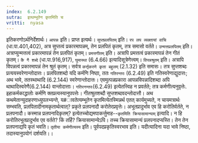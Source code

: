```yaml
---
index:  6.2.149
sutra:  इत्थम्भूतेन कृतमिति च
vritti:  nyasa
---
```


इतिकरणोऽर्थनिर्देशार्थः। `आपन्नः` इति। प्राप्त इत्यर्थः। `सुप्तप्रलपितम्` इति। `रप लप व्यक्तायां वाचि` (धा.पा.401,402), अत्र सुप्तत्वं प्रकारमापन्नम्, तेन प्रलपितं कृतम्, तत्र समासो वर्तते। `उन्मत्तप्रलपितम्` इति। अत्राप्युन्मत्तत्वं प्रकारमापन्नं तेन प्रलपितं कृतम्। `प्रमत्तगीतम्` इति। अत्रापि प्रमत्तत्वं प्रकारमापन्नं तेन गीतं कृतम्। `कै गै शब्दे` (धा.पा.916,917), `घुमास्था` (6.4.66) इत्यादिसूत्रेणेत्त्वम्। `विपन्नश्रुतम्` इति। अत्रापि विपन्नत्वं प्रकारमापन्नं तेन श्रुतं कृतम्। सर्वत्र `कर्त्तृकरणे कृता बहुलम्` (2.1.32) इति समासः। तत्र सुप्तशब्दः प्रत्ययस्वरेणान्तोदात्तः। प्रलपितशब्दो यदि कर्मणि निष्ठा, ततः `गतिरन्तरः` (6.2.49) इति गतिस्वरेणाद्युदात्तः; अथ भावे, ततस्थाथादि (6.2.144) स्वरेणान्तोदात्तः। एवमुत्पन्नप्रकारा आपन्नविपन्नादिशब्दा अपि थाथादिस्वरेणै(6.2.144) वान्तोदात्ताः। `गतिरनन्तरः`(6.2.49) इत्येतत्त्विह न प्रवर्तते; तत्र कर्मणीत्यनुवृत्तेः. इहाकर्मकाद्धातोः कर्मणि क्तप्रत्यस्यानुपपत्तेः। गीतश्रुतशब्दौ सुप्तशब्दवदन्तोदात्तौ। अथ कथमेतान्युदाहरणाध्युपलभ्यन्ते, य#ावतेत्यम्भूतेन कृतमित्येतस्मिन्नर्थ एतत् कार्यमुच्यते, न चायमत्रार्थः सम्भवति, प्रलपितादीनामकृतार्थत्वात्? प्रकृते प्रलपनादौ करोतेरप्रवृत्तेः। अभूतप्रादुर्भाव एव हि करोतिर्वर्तते, न प्रलपनादौ।
कस्मान्न प्रलपनादिकृतम्? इत्येतच्चोद्यमपाकर्त्तुमाह--`कृतमिति क्रियासामान्याम्` इत्यादि। न हि करोतिरभूतप्रादुर्भाव एव वर्तते? किं तर्हि? क्रियासामान्येऽपि। तच्च क्रियासामान्यं प्रलपनादप्यस्ति। तेन तेन प्रलपनाद्यपि कृतं भवति। `तृतीया कर्मणीत्यस्य` इति। पूर्वपदप्रकृतिस्वरभाव इति।
यदीत्यादिना यदा भावे निष्ठा, तदास्यानुपयोगं दर्शयति।।

